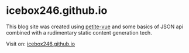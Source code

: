 # icebox246.github.io

This blog site was created using [petite-vue](https://github.com/vuejs/petite-vue) and some basics of JSON api
combined with a rudimentary static content generation tech.

Visit on: [icebox246.github.io](https://icebox246.github.io)


